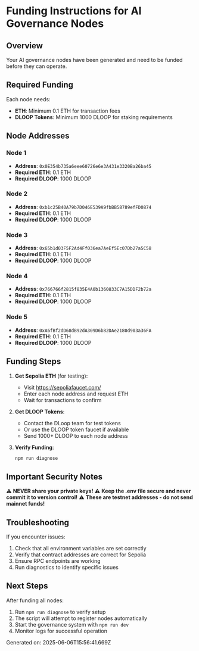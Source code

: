 # Funding Instructions for AI Governance Nodes

## Overview
Your AI governance nodes have been generated and need to be funded before they can operate.

## Required Funding

Each node needs:
- **ETH**: Minimum 0.1 ETH for transaction fees
- **DLOOP Tokens**: Minimum 1000 DLOOP for staking requirements

## Node Addresses

### Node 1
- **Address**: `0x0E354b735a6eee60726e6e3A431e3320Ba26ba45`
- **Required ETH**: 0.1 ETH
- **Required DLOOP**: 1000 DLOOP

### Node 2
- **Address**: `0xb1c25B40A79b7D046E539A9fbBB58789efFD0874`
- **Required ETH**: 0.1 ETH
- **Required DLOOP**: 1000 DLOOP

### Node 3
- **Address**: `0x65b1d03F5F2Ad4Ff036ea7AeEf5Ec07Db27a5C58`
- **Required ETH**: 0.1 ETH
- **Required DLOOP**: 1000 DLOOP

### Node 4
- **Address**: `0x766766f2815f835E4A0b1360833C7A15DDF2b72a`
- **Required ETH**: 0.1 ETH
- **Required DLOOP**: 1000 DLOOP

### Node 5
- **Address**: `0xA6fBf2dD68dB92dA309D6b82DAe2180d903a36FA`
- **Required ETH**: 0.1 ETH
- **Required DLOOP**: 1000 DLOOP

## Funding Steps

1. **Get Sepolia ETH** (for testing):
   - Visit https://sepoliafaucet.com/
   - Enter each node address and request ETH
   - Wait for transactions to confirm

2. **Get DLOOP Tokens**:
   - Contact the DLoop team for test tokens
   - Or use the DLOOP token faucet if available
   - Send 1000+ DLOOP to each node address

3. **Verify Funding**:
   ```bash
   npm run diagnose
   ```

## Important Security Notes

⚠️  **NEVER share your private keys!**
⚠️  **Keep the .env file secure and never commit it to version control!**
⚠️  **These are testnet addresses - do not send mainnet funds!**

## Troubleshooting

If you encounter issues:

1. Check that all environment variables are set correctly
2. Verify that contract addresses are correct for Sepolia
3. Ensure RPC endpoints are working
4. Run diagnostics to identify specific issues

## Next Steps

After funding all nodes:

1. Run `npm run diagnose` to verify setup
2. The script will attempt to register nodes automatically
3. Start the governance system with `npm run dev`
4. Monitor logs for successful operation

Generated on: 2025-06-06T15:56:41.669Z
